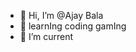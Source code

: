 - 👋 Hi, I’m @Ajay Bala
- 👀 learnIng coding gamIng 
- 🌱 I’m current

<!---
Ajayrx/Ajayrx is a ✨ special ✨ repository because its `README.md` (this file) appears on your GitHub profile.
You can click the Preview link to take a look at your changes.
--->
